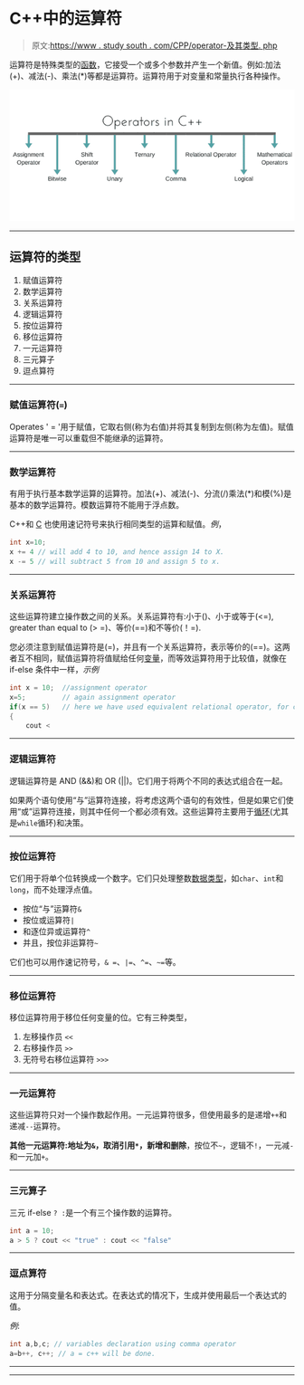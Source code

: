 # C++中的运算符

> 原文:[https://www . study south . com/CPP/operator-及其类型. php](https://www.studytonight.com/cpp/operators-and-their-types.php)

运算符是特殊类型的[函数](functions-in-cpp)，它接受一个或多个参数并产生一个新值。例如:加法(+)、减法(-)、乘法(*)等都是运算符。运算符用于对变量和常量执行各种操作。

![operators in C++](img/af61d1390c6563eb849413cb72d2c470.png)

* * *

## 运算符的类型

1.  赋值运算符
2.  数学运算符
3.  关系运算符
4.  逻辑运算符
5.  按位运算符
6.  移位运算符
7.  一元运算符
8.  三元算子
9.  逗点算符

* * *

### 赋值运算符(`=`)

Operates ' = '用于赋值，它取右侧(称为右值)并将其复制到左侧(称为左值)。赋值运算符是唯一可以重载但不能继承的运算符。

* * *

### 数学运算符

有用于执行基本数学运算的运算符。加法(+)、减法(-)、分流(/)乘法(*)和模(%)是基本的数学运算符。模数运算符不能用于浮点数。

C++和 [C](/c/overview-of-c.php) 也使用速记符号来执行相同类型的运算和赋值。*例*，

```cpp
int x=10;
x += 4 // will add 4 to 10, and hence assign 14 to X. 
x -= 5 // will subtract 5 from 10 and assign 5 to x. 
```

* * *

### 关系运算符

这些运算符建立操作数之间的关系。关系运算符有:小于()、小于或等于(<=), greater than equal to (> =)、等价(==)和不等价(！=).

您必须注意到赋值运算符是(=)，并且有一个关系运算符，表示等价的(==)。这两者互不相同，赋值运算符将值赋给任何[变量](variables-scope-details.php)，而等效运算符用于比较值，就像在 if-else 条件中一样，*示例*

```cpp
int x = 10;  //assignment operator
x=5;         // again assignment operator 
if(x == 5)   // here we have used equivalent relational operator, for comparison
{
    cout <
```

* * *

### 逻辑运算符

逻辑运算符是 AND (&&)和 OR (||)。它们用于将两个不同的表达式组合在一起。

如果两个语句使用“与”运算符连接，将考虑这两个语句的有效性，但是如果它们使用“或”运算符连接，则其中任何一个都必须有效。这些运算符主要用于[循环](loops-in-cpp)(尤其是`while`循环)和决策。

* * *

### 按位运算符

它们用于将单个位转换成一个数字。它们只处理整数[数据类型](datatypes-and-modifiers-in-cpp.php)，如`char`、`int`和`long`，而不处理浮点值。

*   按位“与”运算符`&`
*   按位或运算符`|`
*   和逐位异或运算符`^`
*   并且，按位非运算符`~`

它们也可以用作速记符号，`& =`、`|=`、`^=`、`~=`等。

* * *

### 移位运算符

移位运算符用于移位任何变量的位。它有三种类型，

1.  左移操作员 `<<`
2.  右移操作员 `>>`
3.  无符号右移位运算符 `>>>`

* * *

### 一元运算符

这些运算符只对一个操作数起作用。一元运算符很多，但使用最多的是递增`++`和递减`--`运算符。

**其他一元运算符:**地址为`&`，取消引用`*`，**新增**和**删除**，按位不`~`，逻辑不`!`，一元减`-`和一元加`+`。

* * *

### 三元算子

三元 if-else `? :`是一个有三个操作数的运算符。

```cpp
int a = 10;
a > 5 ? cout << "true" : cout << "false"
```

* * *

### 逗点算符

这用于分隔变量名和表达式。在表达式的情况下，生成并使用最后一个表达式的值。

*例*:

```cpp
int a,b,c; // variables declaration using comma operator
a=b++, c++; // a = c++ will be done. 
```

* * *

* * *